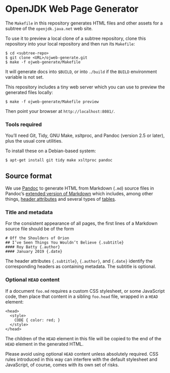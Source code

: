 
OpenJDK Web Page Generator
==========================

The `Makefile` in this repository generates HTML files and other assets
for a subtree of the `openjdk.java.net` web site.

To use it to preview a local clone of a subtree repository, clone this
repository into your local repository and then run its `Makefile`:

    $ cd <subtree-repo>
    $ git clone <URL>/ojweb-generate.git
    $ make -f ojweb-generate/Makefile

It will generate docs into `$BUILD`, or into `./build` if the `BUILD`
environment variable is not set.

This repository includes a tiny web server which you can use to preview
the generated files locally:

    $ make -f ojweb-generate/Makefile preview

Then point your browser at `http://localhost:8081/`.

### Tools required

You’ll need Git, Tidy, GNU Make, xsltproc, and Pandoc (version 2.5 or
later), plus the usual core utilities.

To install these on a Debian-based system:

    $ apt-get install git tidy make xsltproc pandoc


Source format
-------------

We use [Pandoc] to generate HTML from Markdown (`.md`) source files in
Pandoc’s [extended version of Markdown][pd-markdown] which includes,
among other things, [header attributes][pd-hd-attr] and several types of
[tables][pd-tables].

### Title and metadata

For the consistent appearance of all pages, the first lines of a Markdown
source file should be of the form

    # Off the Shoulders of Orion
    ## I’ve Seen Things You Wouldn’t Believe {.subtitle}
    #### Roy Batty {.author}
    #### January 2019 {.date}

The header attributes `{.subtitle}`, `{.author}`, and `{.date}` identify
the corresponding headers as containing metadata.  The subtitle is
optional.

### Optional `HEAD` content

If a document `foo.md` requires a custom CSS stylesheet, or some
JavaScript code, then place that content in a sibling `foo.head` file,
wrapped in a `HEAD` element:

    <head>
      <style>
        CODE { color: red; }
      </style>
    </head>

The children of the `HEAD` element in this file will be copied to the end
of the `HEAD` element in the generated HTML.

Please avoid using optional `HEAD` content unless absolutely
required. CSS rules introduced in this way can interfere with the default
stylesheet and JavaScript, of course, comes with its own set of risks.


[Pandoc]: https://pandoc.org/
[pd-markdown]: https://pandoc.org/MANUAL.html#pandocs-markdown
[pd-tables]: https://pandoc.org/MANUAL.html#tables
[pd-hd-attr]: https://pandoc.org/MANUAL.html#extension-header_attributes
